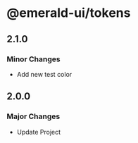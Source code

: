 # @emerald-ui/tokens

## 2.1.0

### Minor Changes

- Add new test color

## 2.0.0

### Major Changes

- Update Project
